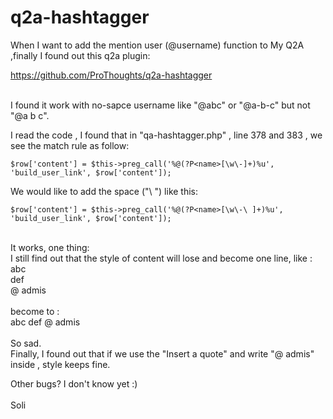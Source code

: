 # q2a-hashtagger

When I want to add the mention user (@username) function to My Q2A ,finally I found out this q2a plugin:

https://github.com/ProThoughts/q2a-hashtagger

<br>
I found it work with no-sapce username like "@abc" or "@a-b-c" but not "@a b c".

I read the code , I found that in "qa-hashtagger.php" , line 378 and 383 , we see the match rule as follow:

    $row['content'] = $this->preg_call('%@(?P<name>[\w\-]+)%u', 'build_user_link', $row['content']);

We would like to add the space ("\ ") like this:

    $row['content'] = $this->preg_call('%@(?P<name>[\w\-\ ]+)%u', 'build_user_link', $row['content']);

<br>
It works, one thing:
<br>
I still find out that the style of content will lose and become one line, like :
<br>
abc<br>
def<br>
@ admis
<br><br>
become to :<br>
abc def @ admis
<br><br>
So sad.
<br>
Finally, I found out that if we use the "Insert a quote" and write "@ admis" inside , style keeps fine.

Other bugs? I don't know yet :)
<br><br>
Soli
